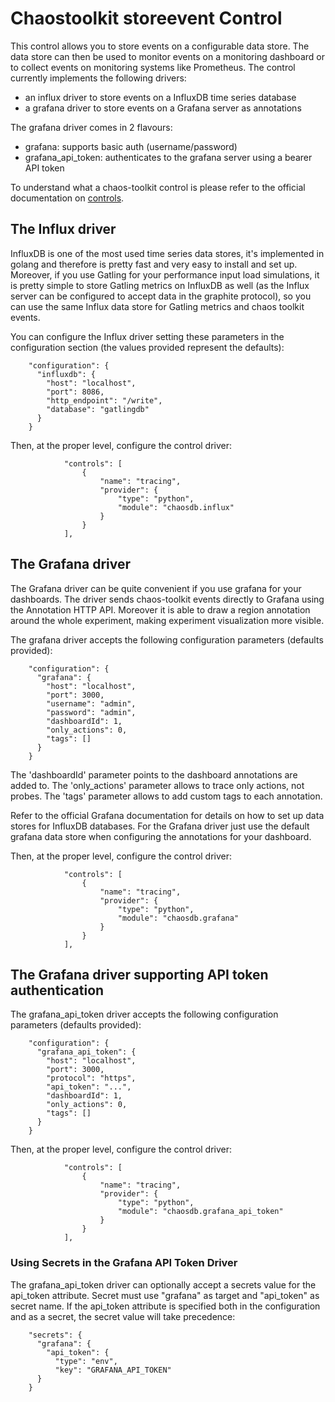 # Chaostoolkit storeevent Control

This control allows you to store events on a configurable data store.
The data store can then be used to monitor events on a monitoring dashboard 
or to collect events on monitoring systems like Prometheus.
The control currently implements the following drivers:

* an influx driver to store events on a InfluxDB time series database
* a grafana driver to store events on a Grafana server as annotations

The grafana driver comes in 2 flavours:
- grafana: supports basic auth (username/password)
- grafana_api_token: authenticates to the grafana server using a bearer API token

To understand what a chaos-toolkit control is please refer to the official 
documentation on [controls](https://docs.chaostoolkit.org/reference/api/experiment/#controls).

## The Influx driver

InfluxDB is one of the most used time series data stores, it's implemented in
golang and therefore is pretty fast and very easy to install and set up.
Moreover, if you use Gatling for your performance input load simulations, it is
pretty simple to store Gatling metrics on InfluxDB as well (as the Influx server can be
configured to accept data in the graphite protocol), so you can use the 
same Influx data store for Gatling metrics and chaos toolkit events.

You can configure the Influx driver setting these parameters in the
configuration section (the values provided represent the defaults):

```
    "configuration": {
      "influxdb": {
        "host": "localhost",
        "port": 8086,
        "http_endpoint": "/write",
        "database": "gatlingdb"
      }
    }
```

Then, at the proper level, configure the control driver:

```
            "controls": [
                {
                    "name": "tracing",
                    "provider": {
                        "type": "python",
                        "module": "chaosdb.influx"
                    }
                }
            ],
```

## The Grafana driver

The Grafana driver can be quite convenient if you use grafana for your 
dashboards. The driver sends chaos-toolkit events directly to Grafana using
the Annotation HTTP API.
Moreover it is able to draw a region annotation around the whole experiment,
making experiment visualization more visible.

The grafana driver accepts the following configuration parameters (defaults
provided):


```
    "configuration": {
      "grafana": {
        "host": "localhost",
        "port": 3000,
        "username": "admin",
        "password": "admin",
        "dashboardId": 1,
        "only_actions": 0,
        "tags": []
      }
    }
```

The 'dashboardId' parameter points to the dashboard annotations are added to.
The 'only_actions' parameter allows to trace only actions, not probes. 
The 'tags' parameter allows to add custom tags to each annotation.

Refer to the official Grafana documentation for details on how to set up data
stores for InfluxDB databases. For the Grafana driver just use the default
grafana data store when configuring the annotations for your dashboard.

Then, at the proper level, configure the control driver:

```
            "controls": [
                {
                    "name": "tracing",
                    "provider": {
                        "type": "python",
                        "module": "chaosdb.grafana"
                    }
                }
            ],
```



## The Grafana driver supporting API token authentication

The grafana_api_token driver accepts the following configuration parameters (defaults
provided):


```
    "configuration": {
      "grafana_api_token": {
        "host": "localhost",
        "port": 3000,
        "protocol": "https",
        "api_token": "...",
        "dashboardId": 1,
        "only_actions": 0,
        "tags": []
      }
    }
```



Then, at the proper level, configure the control driver:

```
            "controls": [
                {
                    "name": "tracing",
                    "provider": {
                        "type": "python",
                        "module": "chaosdb.grafana_api_token"
                    }
                }
            ],
```

### Using Secrets in the Grafana API Token Driver

The grafana_api_token driver can optionally accept a secrets value for the api_token attribute. Secret must use "grafana" as target and "api_token" as secret name. If the api_token attribute is specified both in the configuration and as a secret, the secret value will take precedence:


```
    "secrets": {
      "grafana": {
        "api_token": {
          "type": "env",
          "key": "GRAFANA_API_TOKEN"
      }
    }
```